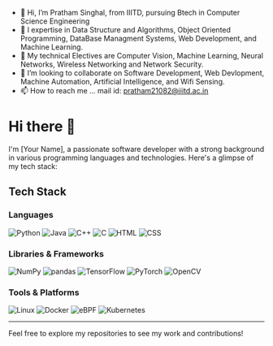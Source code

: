 - 👋 Hi, I’m Pratham Singhal, from IIITD, pursuing Btech in Computer Science Engineering
- 👀 I expertise in Data Structure and Algorithms, Object Oriented Programming, DataBase Managment Systems, Web Development, and Machine Learning.
- 🌱 My technical Electives are Computer Vision, Machine Learning, Neural Networks, Wireless Networking and Network Security.
- 💞️ I’m looking to collaborate on Software Development, Web Devlopment, Machine Automation, Artificial Intelligence, and Wifi Sensing.
- 📫 How to reach me ... mail id: pratham21082@iiitd.ac.in


# Hi there 👋

I'm [Your Name], a passionate software developer with a strong background in various programming languages and technologies. Here's a glimpse of my tech stack:

## Tech Stack

### Languages
![Python](https://img.shields.io/badge/Python-3776AB?style=for-the-badge&logo=python&logoColor=white)
![Java](https://img.shields.io/badge/Java-007396?style=for-the-badge&logo=java&logoColor=white)
![C++](https://img.shields.io/badge/C++-00599C?style=for-the-badge&logo=cplusplus&logoColor=white)
![C](https://img.shields.io/badge/C-A8B9CC?style=for-the-badge&logo=c&logoColor=white)
![HTML](https://img.shields.io/badge/HTML5-E34F26?style=for-the-badge&logo=html5&logoColor=white)
![CSS](https://img.shields.io/badge/CSS3-1572B6?style=for-the-badge&logo=css3&logoColor=white)

### Libraries & Frameworks
![NumPy](https://img.shields.io/badge/NumPy-013243?style=for-the-badge&logo=numpy&logoColor=white)
![pandas](https://img.shields.io/badge/pandas-150458?style=for-the-badge&logo=pandas&logoColor=white)
![TensorFlow](https://img.shields.io/badge/TensorFlow-FF6F00?style=for-the-badge&logo=tensorflow&logoColor=white)
![PyTorch](https://img.shields.io/badge/PyTorch-EE4C2C?style=for-the-badge&logo=pytorch&logoColor=white)
![OpenCV](https://img.shields.io/badge/OpenCV-5C3EE8?style=for-the-badge&logo=opencv&logoColor=white)

### Tools & Platforms
![Linux](https://img.shields.io/badge/Linux-FCC624?style=for-the-badge&logo=linux&logoColor=black)
![Docker](https://img.shields.io/badge/Docker-2496ED?style=for-the-badge&logo=docker&logoColor=white)
![eBPF](https://img.shields.io/badge/eBPF-FF6C37?style=for-the-badge&logo=ebpf&logoColor=white)
![Kubernetes](https://img.shields.io/badge/Kubernetes-326CE5?style=for-the-badge&logo=kubernetes&logoColor=white)

---

Feel free to explore my repositories to see my work and contributions!

<!---
Pratham082/Pratham082 is a ✨ special ✨ repository because its `README.md` (this file) appears on your GitHub profile.
You can click the Preview link to take a look at your changes.
--->
